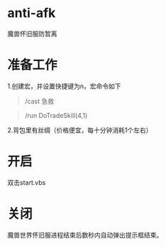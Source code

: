 # anti-afk
魔兽怀旧服防暂离
# 准备工作
1.创建宏，并设置快捷键为n，宏命令如下
>/cast 急救

>/run DoTradeSkill(4,1)

2.背包里有丝绸（价格便宜，每十分钟消耗1个左右）
# 开启
双击start.vbs
# 关闭
魔兽世界怀旧服进程结束后数秒内自动弹出提示框结束。
